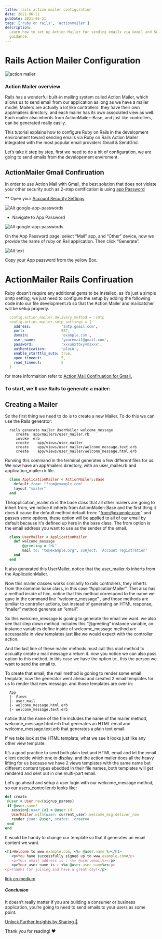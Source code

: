 ```yaml
---
title: rails action mailer configuration
date: 2021-06-21
pubDate: 2021-06-21
tags: ['ruby on rails', 'actionmailer']
description:
  Learn how to set up Action Mailer for sending emails via Gmail and SendGrid with step-by-step
  guidance.
---
```


# Rails Action Mailer Configuration

![action mailer](/images/rails-action-mailer-configuration.png)

### Action Mailer overview

Rails has a wonderful built-in mailing system called Action Mailer, which allows us to send email
from our application as long as we have a mailer model. Mailers are actually a lot like controllers:
they have their own app/mailers directory, and each mailer has its own associated view as well. Each
mailer also inherits from ActionMailer::Base, and just like controllers, can be generated really
easily.

This tutorial explains how to configure Ruby on Rails in the development environment toward sending
emails via Ruby on Rails Action Mailer integrated with the most popular email providers Gmail &
SendGrid.

Let’s take it step by step, first we need to do a bit of configuration, we are going to send emails
from the developement enviroment.

## ActionMailer Gmail Confiruation

In order to use Action Mail with Gmail, the best solution that does not violate your other security
such as 2-step certification is using
[app Password](https://support.google.com/accounts/answer/185833)

\*\* Open your [Account Security Settings](https://myaccount.google.com/security)

![Alt google-app-passwords](/images/action-mailer-config-1.png)

- Navigate to App Password

![Alt google-app-passwords](/images/action-mailer-config-2.png)

On the App Password page, select “Mail” app, and “Other” device, now we provide the name of ruby on
Rail application. Then click “Generate”.

![Alt text](/images/action-mailer-config-3.png)

Copy your App password from the yellow Box.

# ActionMailer Rails Confiruation

Ruby doesn’t require any additional gems to be installed, as it’s just a simple smtp setting, we
just need to configure the setup by adding the following code into our file development.rb so that
the Action Mailer and mailcatcher will be setup properly.

```yaml
  config.action_mailer.delivery_method = :smtp
  config.action_mailer.smtp_settings = {
    address:              'smtp.gmail.com',
    port:                 587,
    domain:               'example.com',
    user_name:            'youremail@gmail.com',
    password:             'xxxunxtbxyvmzxxx',
    authentication:       'plain',
    enable_starttls_auto: true,
    open_timeout:         5,
    read_timeout:         5
  }
```

for mote informaition refer to
[Action Mail Confiruation for Gmail.](https://guides.rubyonrails.org/action_mailer_basics.html#action-mailer-configuration-for-gmail)

### To start, we’ll use Rails to generate a mailer:

## Creating a Mailer

So the first thing we need to do is to create a new Mailer. To do this we can use the Rails
generator:

```terminal
  rails generate mailer UserMailer welcome_message
     create  app/mailers/user_mailer.rb
     invoke  erb
     create    app/views/user_mailer
     create    app/views/user_mailer/welcome_message.text.erb
     create    app/views/user_mailer/welcome_message.html.erb
```

Running this command in the terminal generates a few different files for us. We now have an
app/mailers directory, with an user_mailer.rb and application_mailer.rb file.

```ruby
  class ApplicationMailer < ActionMailer::Base
    default from: "from@example.com"
    layout "mailer"
  end
```

Theapplication_mailer.rb is the base class that all other mailers are going to inhert from, we
notice it inherts from ActionMailer::Base and the first thing it does it cause the default method
default from: "from@example.com" and passes some options, these option will be applied to all of our
email by default because it's defined up here in the base class. The from option is the email
address you want to use as the sender of the email.

```ruby
  class UserMailer < ApplicationMailer
    def welcome_message
        @greeting = "Hi"
        mail to: "to@example.org", subject: 'Account registration'
    end
  end
```

It also generated this UserMailer, notice that the user_mailer.rb inherts from the
ApplicationMailer.

Now this mailer classes works similarlly to rails controllers, they inherts from the common base
class, in this case “ApplicationMailer”. Thet also has a method inside of him, notice that this
method correspond to the name we gave in the command line “welcome_message” , and those methods are
similiar to controller actions, but instead of generating an HTML response, “mailer” method generate
an “email”.

So this welcome_message is goning to generate the email we want. we also see that step down method
includes this “@greeting” instance variable, an instance variables define inside of welcome_message
method are accessabile in view templates just like we would expect with the controller action.

And the last line of these mailer methods must call this mail method to accualty create a mail
message a return it. now you notice we can also pass option to this method, in this case we have the
option to:, this the person we want to send the email to.

To create that email, the mail method is goning to render some email template, now the generator
went ahead and created 2 email templates for us to render that new message. and those templates are
over in:

```tree
  App
  |- Views
  |- user_mail
  |- welcome_message.html.erb
  |- welcome_message.text.erb
```

notice that the name of the file includes the name of the mailer method, welcome_message.html.erb
that generates an HTML email and welcome_message.text.erb that generates a plain text email.

If we take look at the HTML template, what we see it looks just like any other view template.

It’s a good practice to send both plain text and HTML email and let the email client decide which
one to display, and the action mailer does all the heavy lifting for us because we have 2 views
templates with the same name but different content types ebedded in their file names, both templates
will get rendered and sent out in one multi-part email.

Let’s go ahead and setup a user login with our welcome_message method, so our users_controller.rb
looks like:

```ruby
def create
 @user = User.new(signup_params)
 if @user.save!
   session[:user_id] = @user.id
   UserMailer.with(user: current_user).welcome_msg.deliver_now
   render json: @user, status: :created
 end
end
```

It would be handy to change our template so that it generates an email content we want.

```ruby
<h1>Welcome to www.example.com, <%= @user.name %></h1>
   <p>You have successfully signed up to www.example.com</p>
   <p>Your email address is : <%= @user.email%></p>
   <p>Your user name is : <%= @user.user_name%></p>
<p>Thanks for joining and have a great day!</p>
```

[link on medium](https://medium.com/@akladyous/ruby-on-rails-action-mailer-configuration-6d0cfc00b871)

##### Conclusion

It doesn’t really matter if you are building a consumer or business application, you’re going to
need to send emails to your users as some point.

[Unlock Further Insights by Sharing 🔗](https://medium.com/@akladyous/ruby-on-rails-action-mailer-configuration-6d0cfc00b871)

Thank you for reading! ❤️
